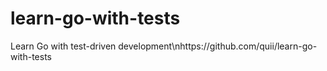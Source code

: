 # learn-go-with-tests
Learn Go with test-driven development\nhttps://github.com/quii/learn-go-with-tests
